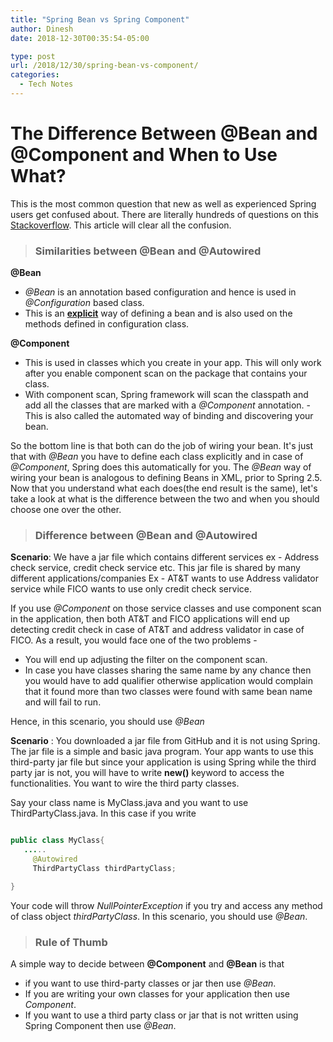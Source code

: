 ```yaml
---
title: "Spring Bean vs Spring Component"
author: Dinesh
date: 2018-12-30T00:35:54-05:00

type: post
url: /2018/12/30/spring-bean-vs-component/
categories:
  - Tech Notes
---
```

# **The Difference Between @Bean and @Component and When to Use What?**

This is the most common question that new as well as experienced Spring users get confused about. There are literally hundreds of questions on this [Stackoverflow](https://www.stackoverflow.com). This article will clear all the confusion.

>### Similarities between  **@Bean** and **@Autowired**

**@Bean**

- *@Bean*  is an annotation based configuration and hence is used in *@Configuration* based class.
- This is an <u>**explicit**</u> way of defining a bean and is also used on the methods defined in configuration class.

**@Component**
- This is used in classes which you create in your app. This will only work after you enable component scan on the package that contains your class.
- With component scan, Spring framework will scan the classpath and add all the classes that are marked with a *@Component* annotation.
-This is also called the automated way of binding and discovering your bean.

So the bottom line is that both can do the job of wiring your bean. It's just that with *@Bean* you have to define each class explicitly and in case of *@Component*, Spring does this automatically for you. The *@Bean* way of wiring your bean is analogous to defining Beans in XML, prior to Spring 2.5. Now that you understand what each does(the end result is the same), let's take a look at what is the difference between the two and when you should choose one over the other.

>### Difference between **@Bean** and **@Autowired**

**Scenario**: We have a jar file which contains different services ex - Address check service, credit check service etc. This jar file is shared by many different applications/companies Ex - AT&T wants to use Address validator service while FICO wants to use only credit check service.

If you use *@Component* on those service classes and use component scan in the application, then both AT&T and FICO applications will end up detecting credit check in case of AT&T and address validator in case of FICO. As a result, you would face one of the two problems -
+ You will end up adjusting the filter on the component scan.
+ In case you have classes sharing the same name by any chance then you would have to add qualifier otherwise application would complain that it found more than two classes were found with same bean name and will fail to run.

Hence, in this scenario, you should use *@Bean*

**Scenario** : You downloaded a jar file from GitHub and it is not using Spring. The jar file is a simple and basic java program. Your app wants to use this third-party jar file but since your application is using Spring while the third party jar is not, you will have to write **new()** keyword to access the functionalities. You want to wire the third party classes.

Say your class name is MyClass.java and you want to use ThirdPartyClass.java. In this case if you write
```java

public class MyClass{
   .....
	 @Autowired
	 ThirdPartyClass thirdPartyClass;

}

```
 Your code will throw *NullPointerException* if you try and access any method of class object *thirdPartyClass*. In this scenario, you should use  *@Bean*.


>### Rule of Thumb

A simple way to decide between **@Component** and **@Bean** is that
- if you want to use third-party classes or jar then use *@Bean*.
- If you are writing your own classes for your application then use *Component*.
- If you want to use a third party class or jar that is not written using Spring Component then use *@Bean*.
